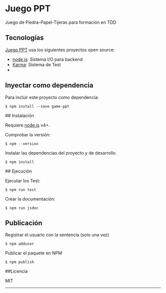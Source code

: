 # Juego PPT 

Juego de Piedra-Papel-Tijeras para formación en TDD

## Tecnologías

[Juego PPT] usa los siguientes proyectos open source:

* [node.js]: Sistema I/O para backend
* [Karma]: Sistema de Test
* [jsdoc]: Documentación

## Inyectar como dependencia

Para incluir este proyecto como dependencia:

    $ npm install --save game-ppt

## Instalación

Requiere [node.js] v4+. 

Comprobar la versión:

    $ npm --version

Instalar las dependencias del proyecto y de desarrollo.

    $ npm install

## Ejecución

Ejecutar los Test:
    
    $ npm run test

Crear la documentación:
    
    $ npm run jsdoc

## Publicación

Registrar el usuario con la sentencia (solo una vez)

    $ npm adduser

Publicar el paquete en NPM

    $ npm publish    

##Licencia

MIT

----

[//]: # (These are reference links used in the body)
   [Juego PPT]:<#>
   [node.js]: <http://nodejs.org>
   [Karma]: <https://karma-runner.github.io>
   [jsdoc]: <http://usejsdoc.org/>
